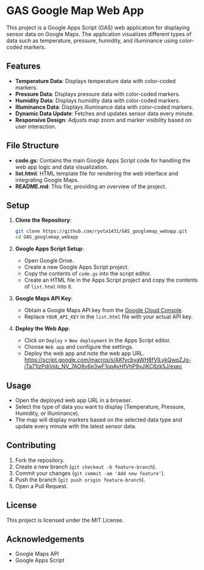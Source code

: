 # GAS Google Map Web App

This project is a Google Apps Script (GAS) web application for displaying sensor data on Google Maps. The application visualizes different types of data such as temperature, pressure, humidity, and illuminance using color-coded markers.

## Features

- **Temperature Data**: Displays temperature data with color-coded markers.
- **Pressure Data**: Displays pressure data with color-coded markers.
- **Humidity Data**: Displays humidity data with color-coded markers.
- **Illuminance Data**: Displays illuminance data with color-coded markers.
- **Dynamic Data Update**: Fetches and updates sensor data every minute.
- **Responsive Design**: Adjusts map zoom and marker visibility based on user interaction.

## File Structure

- **code.gs**: Contains the main Google Apps Script code for handling the web app logic and data visualization.
- **list.html**: HTML template file for rendering the web interface and integrating Google Maps.
- **README.md**: This file, providing an overview of the project.

## Setup

1. **Clone the Repository**:
    ```bash
    git clone https://github.com/ryota1431/GAS_googlemap_webapp.git
    cd GAS_googlemap_webapp
    ```

2. **Google Apps Script Setup**:
    - Open Google Drive.
    - Create a new Google Apps Script project.
    - Copy the contents of `code.gs` into the script editor.
    - Create an HTML file in the Apps Script project and copy the contents of `list.html` into it.

3. **Google Maps API Key**:
    - Obtain a Google Maps API key from the [Google Cloud Console](https://console.cloud.google.com/).
    - Replace `YOUR_API_KEY` in the `list.html` file with your actual API key.

4. **Deploy the Web App**:
    - Click on `Deploy` > `New deployment` in the Apps Script editor.
    - Choose `Web app` and configure the settings.
    - Deploy the web app and note the web app URL.
https://script.google.com/macros/s/AKfycbyaWH8fVILykQwqZJg-jTa71IzPdiVsb_NV_7AO8v6e3wF1opAyHfVhP9vJiKC6zk5J/exec

## Usage

- Open the deployed web app URL in a browser.
- Select the type of data you want to display (Temperature, Pressure, Humidity, or Illuminance).
- The map will display markers based on the selected data type and update every minute with the latest sensor data.

## Contributing

1. Fork the repository.
2. Create a new branch (`git checkout -b feature-branch`).
3. Commit your changes (`git commit -am 'Add new feature'`).
4. Push the branch (`git push origin feature-branch`).
5. Open a Pull Request.

## License

This project is licensed under the MIT License.

## Acknowledgements

- Google Maps API
- Google Apps Script
